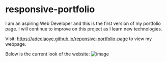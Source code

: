 # responsive-portfolio
I am an aspiring Web Developer and this is the first version of my portfolio page.
I will continue to improve on this project as I learn new technologies.

Visit: https://adeolaoye.github.io/reponsive-portfolio-page to view my webpage.

Below is the current look of the website:
![image](https://github.com/adeolaoye/responsive-portfolio-page/assets/137003763/a72b52cf-0dfd-43e3-98b9-37032b44a4c3)

